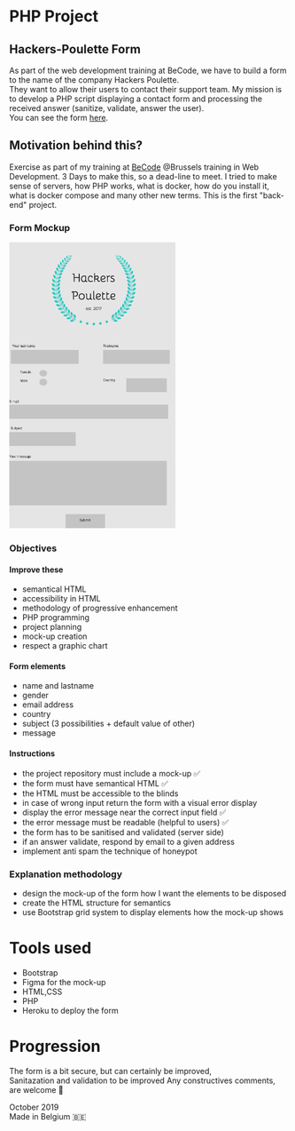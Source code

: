 # PHP Project 
## Hackers-Poulette Form
As part of the web development training at BeCode, we have to build a form to the name of the company Hackers Poulette. <br> They want to allow their users to contact their support team. My mission is to develop a PHP script displaying a contact form and processing the received answer (sanitize, validate, answer the user).<br>
You can see the form [here](http://hackers-poulettess.herokuapp.com/index.php).

## Motivation behind this?
Exercise as part of my training at [BeCode](https://www.becode.org/) @Brussels training in Web Development. 3 Days to make this, so a dead-line to meet. I tried to make sense of servers, how PHP works, what is docker, how do you install it, what is docker compose and many other new terms. This is the first "back-end" project.

### Form Mockup
![logo](assets/img/hackers-poulette-mockup-bigg.png)


### Objectives
#### Improve these
- semantical HTML
- accessibility in HTML
- methodology of progressive enhancement
- PHP programming
- project planning
- mock-up creation
- respect a graphic chart

#### Form elements
- name and lastname
- gender
- email address
- country
- subject (3 possibilities + default value of other)
- message

#### Instructions

- the project repository must include a mock-up  :white_check_mark:
- the form must have semantical HTML  :white_check_mark:
- the HTML must be accessible to the blinds
- in case of wrong input return the form with a visual error display
- display the error message near the correct input field  :white_check_mark:
- the error message must be readable (helpful to users)  :white_check_mark:
- the form has to be sanitised and validated (server side)
- if an answer validate, respond by email to a given address
- implement anti spam the technique of honeypot


### Explanation methodology
- design the mock-up of the form how I want the elements to be disposed
- create the HTML structure for semantics
- use Bootstrap grid system to display elements how the mock-up shows


# Tools used
- Bootstrap
- Figma for the mock-up
- HTML,CSS
- PHP
- Heroku to deploy the form


# Progression
The form is a bit secure, but can certainly be improved, <br>
Sanitazation and validation to be improved
Any constructives comments, are welcome 👋


October 2019 <br>
Made in Belgium 🇧🇪


